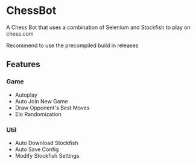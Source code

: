 # ChessBot
A Chess Bot that uses a combination of Selenium and Stockfish to play on chess.com

Recommend to use the precompiled build in releases

## Features

### Game 
- Autoplay
- Auto Join New Game
- Draw Opponent's Best Moves
- Elo Randomization

### Util
- Auto Download Stockfish
- Auto Save Config
- Modify Stockfish Settings


